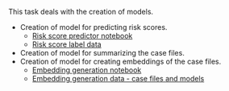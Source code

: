 This task deals with the creation of models.

- Creation of model for predicting risk scores.
    - [Risk score predictor notebook](https://colab.research.google.com/drive/1PioscmcR7Uoqp09hHPwrDfOACkAs_-Sq#scrollTo=YIdxAVgF7u4_)
    - [Risk score label data](https://docs.google.com/spreadsheets/d/1_7YiZz0LdQn_ns-74dlZScZ25YcfkthLU11oIJTDW_k/edit)
- Creation of model for summarizing the case files.
- Creation of model for creating embeddings of the case files. 
    - [Embedding generation notebook](https://colab.research.google.com/drive/1HYPXJC3YvEFNru3zv3fFhjB128b8eOWa?usp=sharing)
    - [Embedding generation data - case files and models](https://drive.google.com/drive/folders/1NjxaqRevdQ4EV_mcS-I4ePiq3albNZAW?usp=sharing)
